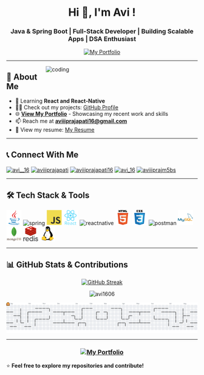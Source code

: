 <h1 align="center">Hi 👋, I'm Avi !</h1>
<h3 align="center">Java & Spring Boot | Full-Stack Developer | Building Scalable Apps | DSA Enthusiast</h3>
<p align="center">
  <a href="https://avi1606.github.io/Portfolio/" target="_blank">
    <img src="https://img.shields.io/badge/Portfolio-Visit%20My%20Portfolio-blue?style=for-the-badge&logo=firefox-browser" alt="My Portfolio"/>
  </a>
</p>

---

<img align="right" alt="coding" width="400" src="https://camo.githubusercontent.com/2366b34bb903c09617990fb5fff4622f3e941349e846ddb7e73df872a9d21233/68747470733a2f2f63646e2e6472696262626c652e636f6d2f75736572732f3733303730332f73637265656e73686f74732f363538313234332f6176656e746f2e676966">


## 🚀 About Me

- 🌱 Learning **React and React-Native**
- 👨‍💻 Check out my projects: [GitHub Profile](https://github.com/Avi1606)
- 🌐 **[View My Portfolio](https://avi1606.github.io/Portfolio/)** - Showcasing my recent work and skills
- 📫 Reach me at **aviiiprajapati16@gmail.com**
- 📄 View my resume: [My Resume](https://github.com/Avi1606/My-Resume)

---

## 📞 Connect With Me

<p align="left">

<a href="https://twitter.com/avi__16" target="blank"><img align="center" src="https://raw.githubusercontent.com/rahuldkjain/github-profile-readme-generator/master/src/images/icons/Social/twitter.svg" alt="avi__16" height="30" width="40" /></a>
<a href="https://linkedin.com/in/aviiiprajapati" target="blank"><img align="center" src="https://raw.githubusercontent.com/rahuldkjain/github-profile-readme-generator/master/src/images/icons/Social/linked-in-alt.svg" alt="aviiiprajapati" height="30" width="40" /></a>
<a href="https://www.hackerrank.com/aviiiprajapati16" target="blank"><img align="center" src="https://raw.githubusercontent.com/rahuldkjain/github-profile-readme-generator/master/src/images/icons/Social/hackerrank.svg" alt="aviiiprajapati16" height="30" width="40" /></a>
<a href="https://www.leetcode.com/avi_16" target="blank"><img align="center" src="https://raw.githubusercontent.com/rahuldkjain/github-profile-readme-generator/master/src/images/icons/Social/leet-code.svg" alt="avi_16" height="30" width="40" /></a>
<a href="https://auth.geeksforgeeks.org/user/aviiiprajm5bs" target="blank"><img align="center" src="https://raw.githubusercontent.com/rahuldkjain/github-profile-readme-generator/master/src/images/icons/Social/geeks-for-geeks.svg" alt="aviiiprajm5bs" height="30" width="40" /></a>
</p>

---

## 🛠️ Tech Stack & Tools

<p align="left">
  <img src="https://raw.githubusercontent.com/devicons/devicon/master/icons/java/java-original.svg" alt="java" width="40" height="40"/>
  <img src="https://www.vectorlogo.zone/logos/springio/springio-icon.svg" alt="spring" width="40" height="40"/>
  <img src="https://raw.githubusercontent.com/devicons/devicon/master/icons/javascript/javascript-original.svg" alt="javascript" width="40" height="40"/>
  <img src="https://raw.githubusercontent.com/devicons/devicon/master/icons/react/react-original-wordmark.svg" alt="react" width="40" height="40"/>
  <img src="https://reactnative.dev/img/header_logo.svg" alt="reactnative" width="40" height="40"/>
  <img src="https://raw.githubusercontent.com/devicons/devicon/master/icons/html5/html5-original-wordmark.svg" alt="html5" width="40" height="40"/>
  <img src="https://raw.githubusercontent.com/devicons/devicon/master/icons/css3/css3-original-wordmark.svg" alt="css3" width="40" height="40"/>
  <img src="https://www.vectorlogo.zone/logos/getpostman/getpostman-icon.svg" alt="postman" width="40" height="40"/>
  <img src="https://raw.githubusercontent.com/devicons/devicon/master/icons/mysql/mysql-original-wordmark.svg" alt="mysql" width="40" height="40"/>
  <img src="https://raw.githubusercontent.com/devicons/devicon/master/icons/mongodb/mongodb-original-wordmark.svg" alt="mongodb" width="40" height="40"/>
  <img src="https://raw.githubusercontent.com/devicons/devicon/master/icons/redis/redis-original-wordmark.svg" alt="redis" width="40" height="40"/>
  <img src="https://raw.githubusercontent.com/devicons/devicon/master/icons/linux/linux-original.svg" alt="linux" width="40" height="40"/>
</p>

---

## 📊 GitHub Stats & Contributions

<p align="center">
  <a href="https://git.io/streak-stats">
    <img src="https://github-readme-streak-stats.herokuapp.com?user=Avi1606&theme=dark&hide_border=true" alt="GitHub Streak" />
  </a>
</p>

<p align="center">
  <img src="https://github-readme-stats.vercel.app/api?username=avi1606&show_icons=true&locale=en" alt="avi1606" />
</p>

<p align="center">
  <img src="https://raw.githubusercontent.com/Avi1606/Avi1606/output/pacman-contribution-graph.svg" alt="Pacman animation" />
</p>

---

<h3 align="center">
  <a href="https://avi1606.github.io/Portfolio/" target="_blank">
    <img src="https://img.shields.io/badge/✨ View My Portfolio ✨-https://avi1606.github.io/Portfolio/-0D9488?style=for-the-badge" alt="My Portfolio"/>
  </a>
</h3>

⭐ **Feel free to explore my repositories and contribute!**
